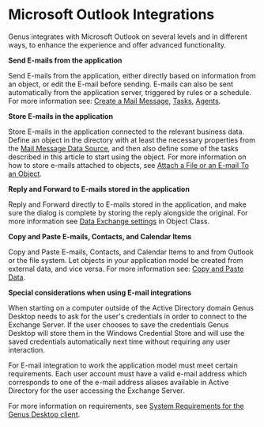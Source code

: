 # Microsoft Outlook Integrations

Genus integrates with Microsoft Outlook on several levels and in different ways, to enhance the experience and offer advanced functionality.

**Send E-mails from the application**

Send E-mails from the application, either directly based on information from an object, or edit the E-mail before sending. E-mails can also be sent automatically from the application server, triggered by rules or a schedule. For more information see: [Create a Mail Message](../../defining-the-app-model/logic/action-orchestration/actions/effects/create-a-mail-message.md), [Tasks](../../defining-the-app-model/logic/tasks.md), [Agents](../../defining-the-app-model/logic/agents.md).

**Store E-mails in the application**

Store E-mails in the application connected to the relevant business data. Define an object in the directory with at least the necessary properties from the [Mail Message Data Source](../../defining-the-app-model/logic/action-orchestration/data-sources/file-data-sources.md), and then also define some of the tasks described in this article to start using the object. For more information on how to store e-mails attached to objects, see [Attach a File or an E-mail To an Object](../attach-a-file-or-an-email-to-an-object.md).

**Reply and Forward to E-mails stored in the application**

Reply and Forward directly to E-mails stored in the application, and make sure the dialog is complete by storing the reply alongside the original. For more information see [Data Exchange settings](../../defining-the-app-model/data/object-class/modify-an-object-or-identifier-domain/data-exchange.md) in Object Class.

**Copy and Paste E-mails, Contacts, and Calendar Items**

Copy and Paste E-mails, Contacts, and Calendar Items to and from Outlook or the file system. Let objects in your application model be created from external data, and vice versa. For more information see: [Copy and Paste Data](copy-and-paste-data.md).

**Special considerations when using E-mail integrations**

When starting on a computer outside of the Active Directory domain Genus Desktop needs to ask for the user's credentials in order to connect to the Exchange Server. If the user chooses to save the credentials Genus Desktop will store them in the Windows Credential Store and will use the saved credentials automatically next time without requiring any user interaction.  

For E-mail integration to work the application model must meet certain requirements. Each user account must have a valid e-mail address which corresponds to one of the e-mail address aliases available in Active Directory for the user accessing the Exchange Server.  

For more information on requirements, see [System Requirements for the Genus Desktop client](../../installation-and-configuration/system-requirements.md).